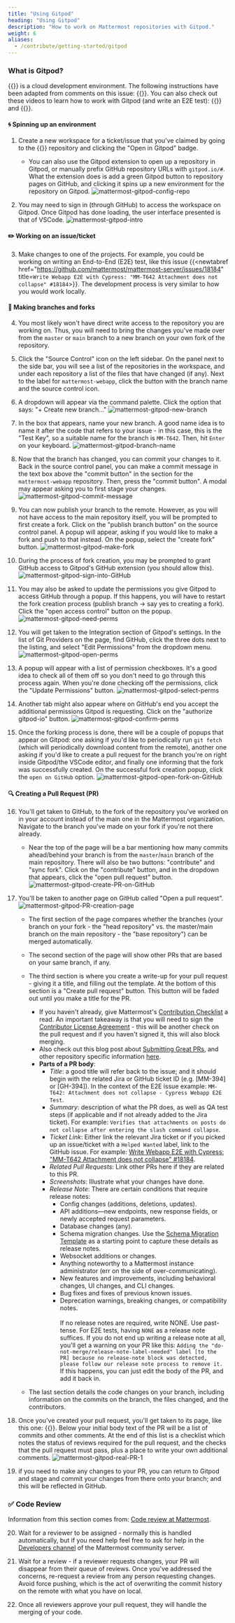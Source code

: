 ```yaml
---
title: "Using Gitpod"
heading: "Using Gitpod"
description: "How to work on Mattermost repositories with Gitpod."
weight: 6
aliases:
  - /contribute/getting-started/gitpod
---
```


### What is Gitpod?
{{<newtabref href="https://www.gitpod.io/" title="Gitpod">}} is a cloud development environment. The following instructions have been adapted from comments on this issue: {{<newtabref href="https://github.com/mattermost/mattermost-gitpod-config/issues/18" title="Document general usage of Gitpod #18 ">}}. You can also check out these videos to learn how to work with Gitpod (and write an E2E test): {{<newtabref href="https://www.youtube.com/watch?v=LgQ2Z_GelYQ" title="How to set up a developer environment for Mattermost with Gitpod">}} and {{<newtabref href="https://www.youtube.com/watch?v=mLbzKSGZv4A" title="Writing your first E2E test for Mattermost">}}.

#### :cyclone: Spinning up an environment

1. Create a new workspace for a ticket/issue that you've claimed by going to the {{<newtabref href="https://github.com/mattermost/mattermost-gitpod-config/tree/master" title="mattermost-gitpod-config">}} repository and clicking the "Open in Gitpod" badge.

    * You can also use the Gitpod extension to open up a repository in Gitpod, or manually prefix GitHub repository URLs with `gitpod.io/#`. What the extension does is add a green Gitpod button to repository pages on GitHub, and clicking it spins up a new environment for the repository on Gitpod.
    ![mattermost-gitpod-config-repo](https://user-images.githubusercontent.com/43153413/194467192-675a6b15-bb3b-4a4d-be05-f1df0fbdd524.jpeg)

2. You may need to sign in (through GitHub) to access the workspace on Gitpod. Once Gitpod has done loading, the user interface presented is that of VSCode.
![mattermost-gitpod-intro](https://user-images.githubusercontent.com/43153413/194467255-98b5a9be-85a5-4da8-b519-279011882384.jpeg)
 
#### :pencil2: Working on an issue/ticket
 
3. Make changes to one of the projects. For example, you could be working on writing an End-to-End (E2E) test, like this issue {{<newtabref href="https://github.com/mattermost/mattermost-server/issues/18184" title=`Write Webapp E2E with Cypress: "MM-T642 Attachment does not collapse" #18184`>}}. The development process is very similar to how you would work locally.

#### :herb: Making branches and forks

4. You most likely won't have direct write access to the repository you are working on. Thus, you will need to bring the changes you've made over from the `master` or `main` branch to a new branch on your own fork of the repository.
 
5. Click the "Source Control" icon on the left sidebar. On the panel next to the side bar, you will see a list of the repositories in the workspace, and under each repository a list of the files that have changed (if any). Next to the label for `mattermost-webapp`, click the button with the branch name and the source control icon.

6. A dropdown will appear via the command palette. Click the option that says: "+ Create new branch..."
![mattermost-gitpod-new-branch](https://user-images.githubusercontent.com/43153413/194467696-498917fe-14a3-4cbc-ac35-1b201ce3c730.jpeg)

7. In the box that appears, name your new branch. A good name idea is to name it after the code that refers to your issue - in this case, this is the "Test Key", so a suitable name for the branch is `MM-T642`. Then, hit `Enter` on your keyboard.
![mattermost-gitpod-branch-name](https://user-images.githubusercontent.com/43153413/194467742-e7312d5d-dbb3-4bcc-a5af-b67941bbf4f2.jpeg)

8. Now that the branch has changed, you can commit your changes to it. Back in the source control panel, you can make a commit message in the text box above the "commit button" in the section for the `mattermost-webapp` repository. Then, press the "commit button". A modal may appear asking you to first stage your changes.
![mattermost-gitpod-commit-message](https://user-images.githubusercontent.com/43153413/194467789-0f588a7c-ff8b-4bc9-adaf-5d224726b2a5.jpeg)
 
9. You can now publish your branch to the remote. However, as you will not have access to the main repository itself, you will be prompted to first create a fork. Click on the "publish branch button" on the source control panel. A popup will appear, asking if you would like to make a fork and push to that instead. On the popup, select the "create fork" button.
![mattermost-gitpod-make-fork](https://user-images.githubusercontent.com/43153413/194468420-14564230-fb63-442c-b0e6-815aeb799da5.jpeg)
 
10. During the process of fork creation, you may be prompted to grant GitHub access to Gitpod's GitHub extension (you should allow this).
![mattermost-gitpod-sign-into-GitHub](https://user-images.githubusercontent.com/43153413/194468466-79cf2804-5393-4a1c-994f-9c087ff42b1d.jpeg)
 
11. You may also be asked to update the permissions you give Gitpod to access GitHub through a popup. If this happens, you will have to restart the fork creation process (publish branch -> say yes to creating a fork). Click the "open access control" button on the popup.
![mattermost-gitpod-need-perms](https://user-images.githubusercontent.com/43153413/194468523-f7c7ce87-3586-48bf-b779-38253de0059e.jpeg)
 
12. You will get taken to the Integration section of Gitpod's settings. In the list of Git Providers on the page, find GitHub, click the three dots next to the listing, and select "Edit Permissions" from the dropdown menu.
![mattermost-gitpod-open-perms](https://user-images.githubusercontent.com/43153413/194468548-7b31a634-dd4a-49bb-a697-a8b3e5aa39db.jpeg)
 
13. A popup will appear with a list of permission checkboxes. It's a good idea to check all of them off so you don't need to go through this process again. When you're done checking off the permissions, click the "Update Permissions" button.
![mattermost-gitpod-select-perms](https://user-images.githubusercontent.com/43153413/194468567-fba1fc58-f4db-4787-8dcd-d594472d7692.jpeg)
 
14. Another tab might also appear where on GitHub's end you accept the additional permissions Gitpod is requesting. Click on the "authorize gitpod-io" button.
![mattermost-gitpod-confirm-perms](https://user-images.githubusercontent.com/43153413/194468598-1866b681-ae3b-42a0-b94c-c02735776e02.jpeg)
 
15. Once the forking process is done, there will be a couple of popups that appear on Gitpod: one asking if you'd like to periodically run `git fetch` (which will periodically download content from the remote), another one asking if you'd like to create a pull request for the branch you're on right inside Gitpod/the VSCode editor, and finally one informing that the fork was successfully created. On the successful fork creation popup, click the `open on GitHub` option.
![mattermost-gitpod-open-fork-on-GitHub](https://user-images.githubusercontent.com/43153413/194468614-a89701c4-8b09-4b80-b84e-a0beaca8431c.jpeg)
 
#### :mag: Creating a Pull Request (PR)
 
16. You'll get taken to GitHub, to the fork of the repository you've worked on in your account instead of the main one in the Mattermost organization. Navigate to the branch you've made on your fork if you're not there already.
 
    * Near the top of the page will be a bar mentioning how many commits ahead/behind your branch is from the `master`/`main` branch of the main repository. There will also be two buttons: "contribute" and "sync fork". Click on the "contribute" button, and in the dropdown that appears, click the "open pull request" button.
![mattermost-gitpod-create-PR-on-GitHub](https://user-images.githubusercontent.com/43153413/194468644-8c625663-17d4-4187-92be-171b683d298f.jpeg)
 
17. You'll be taken to another page on GitHub called "Open a pull request".
![mattermost-gitpod-PR-creation-page](https://user-images.githubusercontent.com/43153413/194468667-aace5ac5-4bbe-4e93-9902-e210964e00c8.jpeg)

    * The first section of the page compares whether the branches (your branch on your fork - the "head repository" vs. the master/main branch on the main repository - the "base repository") can be merged automatically.
    * The second section of the page will show other PRs that are based on your same branch, if any.
    * The third section is where you create a write-up for your pull request - giving it a title, and filling out the template. At the bottom of this section is a "Create pull request" button. This button will be faded out until you make a title for the PR.
        * If you haven't already, give Mattermost's [Contribution Checklist](https://developers.mattermost.com/contribute/more-info/getting-started/contribution-checklist/) a read. An important takeaway is that you will need to sign the [Contributor License Agreement](https://mattermost.com/mattermost-contributor-agreement/) - this will be another check on the pull request and if you haven't signed it, this will also block merging.
        * Also check out this blog post about [Submitting Great PRs](https://developers.mattermost.com/blog/2019-01-24-submitting-great-prs), and other repository specific information [here](https://developers.mattermost.com/contribute).
        * **Parts of a PR body**:
            * _Title_: a good title will refer back to the issue; and it should begin with the related Jira or GitHub ticket ID (e.g. [MM-394] or [GH-394]). In the context of the E2E issue example: `MM-T642: Attachment does not collapse - Cypress Webapp E2E Test`.
            * _Summary_: description of what the PR does, as well as QA test steps (if applicable and if not already added to the Jira ticket). For example: `Verifies that attachments on posts do not collapse after entering the slash command collapse`.
            * _Ticket Link_: Either link the relevant Jira ticket or if you picked up an issue/ticket with a `Helped Wanted` label, link to the GitHub issue. For example: [Write Webapp E2E with Cypress: "MM-T642 Attachment does not collapse" #18184](https://github.com/mattermost/mattermost-server/issues/18184).
            * _Related Pull Requests_: Link other PRs here if they are related to this PR.
            * _Screenshots_: Illustrate what your changes have done.
            * _Release Note_: There are certain conditions that require release notes:
                * Config changes (additions, deletions, updates).
                * API additions—new endpoints, new response fields, or newly accepted request parameters.
                * Database changes (any).
                * Schema migration changes. Use the [Schema Migration Template](https://docs.google.com/document/d/18lD7N32oyMtYjFrJKwsNv8yn6Fe5QtF-eMm8nn0O8tk/edit?usp=sharing) as a starting point to capture these details as release notes.
                * Websocket additions or changes.
                * Anything noteworthy to a Mattermost instance administrator (err on the side of over-communicating).
                * New features and improvements, including behavioral changes, UI changes, and CLI changes.
                * Bug fixes and fixes of previous known issues.
                * Deprecation warnings, breaking changes, or compatibility notes.
                <br><br/>
                If no release notes are required, write NONE. Use past-tense. For E2E tests, having `NONE` as a release note suffices. If you do not end up writing a release note at all, you'll get a warning on your PR like this: `Adding the "do-not-merge/release-note-label-needed" label [to the PR] because no release-note block was detected, please follow our release note process to remove it.` If this happens, you can just edit the body of the PR, and add it back in.
 
    * The last section details the code changes on your branch, including information on the commits on the branch, the files changed, and the contributors.
 
18. Once you've created your pull request, you'll get taken to its page, like this one: {{<newtabref href="https://github.com/mattermost/mattermost-webapp/pull/11231" title="MM-T642: Attachment does not collapse - Cypress Webapp E2E Test #11231">}}. Below your initial body text of the PR will be a list of commits and other comments. At the end of this list is a checklist which notes the status of reviews required for the pull request, and the checks that the pull request must pass, plus a place to write your own additional comments.
![mattermost-gitpod-real-PR-1](https://user-images.githubusercontent.com/43153413/194468726-afddf66f-eaf1-4dab-a6bf-7ddf39db78bf.jpeg)
 
19. if you need to make any changes to your PR, you can return to Gitpod and stage and commit your changes from there onto your branch; and this will be reflected in GitHub.
 
### :white_check_mark: Code Review
 
Information from this section comes from: [Code review at Mattermost](https://developers.mattermost.com/contribute/more-info/getting-started/code-review/). 
 
20. Wait for a reviewer to be assigned - normally this is handled automatically, but if you need help feel free to ask for help in the [Developers channel](https://community.mattermost.com/core/channels/developers) of the Mattermost community server.
 
21. Wait for a review - if a reviewer requests changes, your PR will disappear from their queue of reviews. Once you've addressed the concerns, re-request a review from any person requesting changes. Avoid force pushing, which is the act of overwriting the commit history on the remote with what you have on local.
 
22. Once all reviewers approve your pull request, they will handle the merging of your code.

 